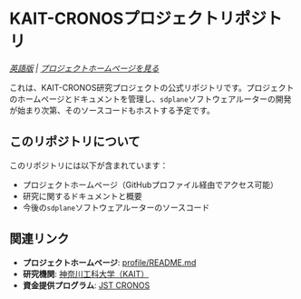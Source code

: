 # KAIT-CRONOSプロジェクトリポジトリ

*[英語版](README.md) | [プロジェクトホームページを見る](profile/README.md)*

これは、KAIT-CRONOS研究プロジェクトの公式リポジトリです。プロジェクトのホームページとドキュメントを管理し、`sdplane`ソフトウェアルーターの開発が始まり次第、そのソースコードもホストする予定です。

## このリポジトリについて

このリポジトリには以下が含まれています：
- プロジェクトホームページ（GitHubプロファイル経由でアクセス可能）
- 研究に関するドキュメントと概要
- 今後の`sdplane`ソフトウェアルーターのソースコード

## 関連リンク

- **プロジェクトホームページ**: [profile/README.md](profile/README.md)
- **研究機関**: [神奈川工科大学（KAIT）](https://www.kait.jp/)
- **資金提供プログラム**: [JST CRONOS](https://www.jst.go.jp/kisoken/cronos/overview/index.html)

